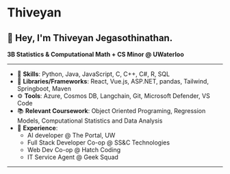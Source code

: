 # Thiveyan


## 👋 Hey, I'm Thiveyan Jegasothinathan.

**3B Statistics & Computational Math + CS Minor @ UWaterloo**

---

- 🌱 **Skills**: Python, Java, JavaScript, C, C++, C#, R, SQL  
- 🧩 **Libraries/Frameworks**: React, Vue.js, ASP.NET, pandas, Tailwind, Springboot, Maven  
- ⚙️ **Tools**: Azure, Cosmos DB, Langchain, Git, Microsoft Defender, VS Code  
- 📚 **Relevant Coursework**: Object Oriented Programing, Regression Models, Computational Statistics and Data Analysis
- 💼 **Experience**:
  - AI developer @ The Portal, UW
  - Full Stack Developer Co-op @ SS&C Technologies
  - Web Dev Co-op @ Hatch Coding  
  - IT Service Agent @ Geek Squad 

---
